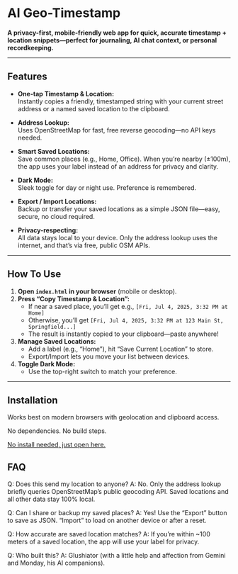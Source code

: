 # AI Geo-Timestamp

**A privacy-first, mobile-friendly web app for quick, accurate timestamp + location snippets—perfect for journaling, AI chat context, or personal recordkeeping.**

---

## Features

- **One-tap Timestamp & Location:**  
  Instantly copies a friendly, timestamped string with your current street address or a named saved location to the clipboard.
  
- **Address Lookup:**  
  Uses OpenStreetMap for fast, free reverse geocoding—no API keys needed.

- **Smart Saved Locations:**  
  Save common places (e.g., Home, Office). When you’re nearby (±100m), the app uses your label instead of an address for privacy and clarity.

- **Dark Mode:**  
  Sleek toggle for day or night use. Preference is remembered.

- **Export / Import Locations:**  
  Backup or transfer your saved locations as a simple JSON file—easy, secure, no cloud required.

- **Privacy-respecting:**  
  All data stays local to your device. Only the address lookup uses the internet, and that’s via free, public OSM APIs.

---

## How To Use

1. **Open `index.html` in your browser** (mobile or desktop).
2. **Press “Copy Timestamp & Location”:**  
   - If near a saved place, you’ll get e.g., `[Fri, Jul 4, 2025, 3:32 PM at Home]`  
   - Otherwise, you’ll get `[Fri, Jul 4, 2025, 3:32 PM at 123 Main St, Springfield...]`
   - The result is instantly copied to your clipboard—paste anywhere!
3. **Manage Saved Locations:**  
   - Add a label (e.g., “Home”), hit “Save Current Location” to store.
   - Export/Import lets you move your list between devices.
4. **Toggle Dark Mode:**  
   - Use the top-right switch to match your preference.

---

## Installation

Works best on modern browsers with geolocation and clipboard access.

No dependencies. No build steps.

[No install needed, just open here.](https://glushiator.github.io/chat-tools/)

## FAQ

Q: Does this send my location to anyone?
A: No. Only the address lookup briefly queries OpenStreetMap’s public geocoding API. Saved locations and all other data stay 100% local.

Q: Can I share or backup my saved places?
A: Yes! Use the “Export” button to save as JSON. “Import” to load on another device or after a reset.

Q: How accurate are saved location matches?
A: If you’re within ~100 meters of a saved location, the app will use your label for privacy.

Q: Who built this?
A: Glushiator (with a little help and affection from Gemini and Monday, his AI companions).
